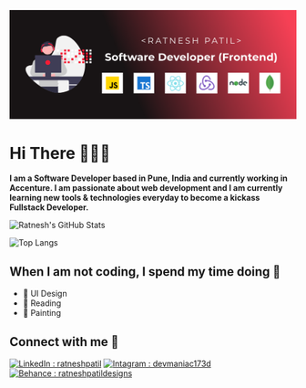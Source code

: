 <!-- Header Banner -->
![Image](https://github.com/ratnesh1972/ratnesh1972/blob/main/githubcover2@2x.png)

<!-- Introduction -->
# Hi There 🙋🏻‍♂️
**I am a Software Developer based in Pune, India and currently working in Accenture. I am passionate about web development and I am currently learning new tools & technologies everyday to become a kickass Fullstack Developer.**

<!-- Github Stats for repos -->
![Ratnesh's GitHub Stats](https://github-readme-stats.vercel.app/api?username=ratnesh1972&theme=dark&show_icons=true&count_private=true)
<!--  Github stats for most used languages -->
![Top Langs](https://github-readme-stats.vercel.app/api/top-langs/?username=ratnesh1972&theme=dark)

<!--  List of hobbies -->
## When I am not coding, I spend my time doing 🍻
- 📲 UI Design
- 📖 Reading
- 🎨 Painting

<!--  Social Links -->
## Connect with me 🤝
[![LinkedIn : ratneshpatil](https://img.shields.io/badge/LinkedIn-0077B5?style=for-the-badge&logo=linkedin&logoColor=white)](https://www.linkedin.com/in/ratneshpatil/)
[![Intagram : devmaniac173d](https://img.shields.io/badge/Instagram-E4405F?style=for-the-badge&logo=instagram&logoColor=white)](https://www.instagram.com/devmaniac173/)
[![Behance : ratneshpatildesigns](https://img.shields.io/badge/Behance-0054F7?style=for-the-badge&logo=behance&logoColor=white)](https://www.behance.net/ratneshpatildesigns/)


